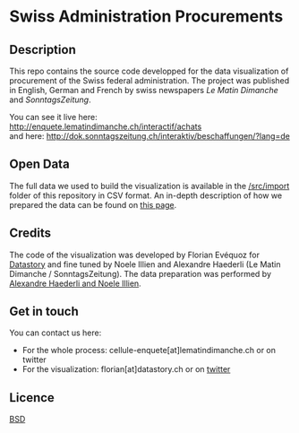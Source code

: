 # Swiss Administration Procurements

## Description
This repo contains the source code developped for the data visualization of procurement of the Swiss federal administration. The project was published in English, German and French by swiss newspapers *Le Matin Dimanche* and *SonntagsZeitung*.

You can see it live here: http://enquete.lematindimanche.ch/interactif/achats  
and here: http://dok.sonntagszeitung.ch/interaktiv/beschaffungen/?lang=de

## Open Data
The full data we used to build the visualization is available in the [/src/import](https://github.com/evequozf/Swiss_Procurement-LeMatinDimanche/tree/master/src/import) folder of this repository in CSV format. An in-depth description of how we prepared the data can be found on [this page](https://github.com/alexhaed/Swiss_Procurement_Methodology). 

## Credits
The code of the visualization was developed by Florian Evéquoz for [Datastory](http://www.datastory.ch) and fine tuned by Noele Illien and Alexandre Haederli (Le Matin Dimanche / SonntagsZeitung). The data preparation was performed by [Alexandre Haederli and Noele Illien](https://github.com/alexhaed/Swiss_Procurement_Methodology).

## Get in touch
You can contact us here: 
- For the whole process: cellule-enquete[at]lematindimanche.ch or on twitter
- For the visualization: florian[at]datastory.ch or on [twitter](https://twitter.com/flooeve)

## Licence
[BSD](https://opensource.org/licenses/BSD-3-Clause)
